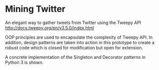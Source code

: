 # Mining Twitter
An elegant way to gather tweets from Twitter using the Tweepy API http://docs.tweepy.org/en/v3.5.0/index.html

OOP principles are used to encapsulate the complexity of Tweepy API. In addition, design patterns are taken into action in this prototype to create a robust code which is closed for modification but open for extension. 

A concrete implementation of the Singleton and Decorator patterns in Python 3 is shown.
